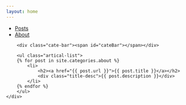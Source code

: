 ```yaml
---
layout: home
---
```


<div class="index-content about">
    <div class="section">
        <ul class="artical-cate">
            <li><a href="/"><span>Posts</span></a></li>
            <li class="on"><a href="/about"><span>About</span></a></li>
        </ul>

        <div class="cate-bar"><span id="cateBar"></span></div>

        <ul class="artical-list">
        {% for post in site.categories.about %}
            <li>
                <h2><a href="{{ post.url }}">{{ post.title }}</a></h2>
                <div class="title-desc">{{ post.description }}</div>
            </li>
        {% endfor %}
        </ul>
    </div>
</div>
